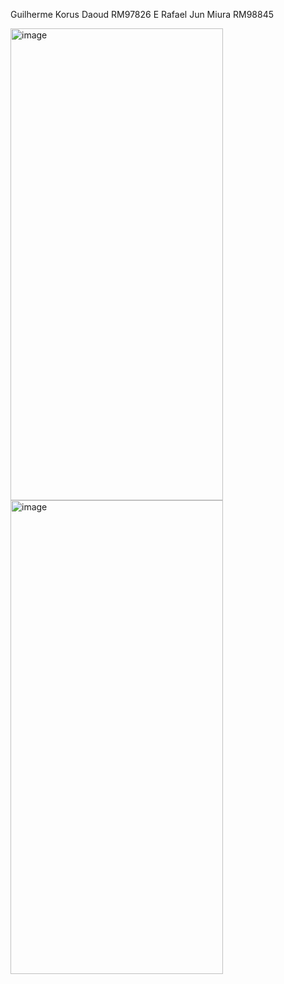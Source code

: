 Guilherme Korus Daoud RM97826 E
Rafael Jun Miura RM98845 







<img width="340" height="755" alt="image" src="https://github.com/user-attachments/assets/74824480-c68a-41b9-8330-6df8d96559b7" />
<img width="340" height="758" alt="image" src="https://github.com/user-attachments/assets/84b24c84-dba5-46ef-9554-2ec6ca11cd02" />

